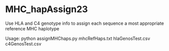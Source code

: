 # MHC_hapAssign23
Use HLA and C4 genotype info to assign each sequence a most appropriate reference MHC haplotype

Usage: python assignMHChaps.py mhcRefHaps.txt hlaGenosTest.csv c4GenosTest.csv
